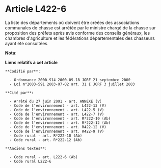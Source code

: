 # Article L422-6

La liste des départements où doivent être créées des associations communales de chasse est arrêtée par le ministre chargé de
la chasse sur proposition des préfets après avis conforme des conseils généraux, les chambres d'agriculture et les
fédérations départementales des chasseurs ayant été consultées.

**Nota:**



**Liens relatifs à cet article**

	**Codifié par**:

	  - Ordonnance 2000-914 2000-09-18 JORF 21 septembre 2000
	  - Loi n°2003-591 2003-07-02 art. 31 I JORF 3 juillet 2003

	**Cité par**:

	  - Arrêté du 27 juin 2001 - art. ANNEXE (V)
	  - Code de l'environnement - art. L422-13 (V)
	  - Code de l'environnement - art. L422-5 (V)
	  - Code de l'environnement - art. L422-7 (V)
	  - Code de l'environnement - art. R*222-10 (Ab)
	  - Code de l'environnement - art. R*222-12 (Ab)
	  - Code de l'environnement - art. R422-12 (V)
	  - Code de l'environnement - art. R422-9 (V)
	  - Code rural - art. R*222-10 (Ab)
	  - Code rural - art. R*222-12 (Ab)

	**Anciens textes**:

	  - Code rural - art. L222-6 (Ab)
	  - Code rural L222-6
